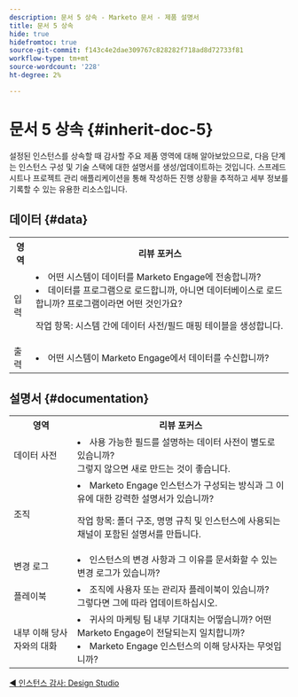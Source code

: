 ```yaml
---
description: 문서 5 상속 - Marketo 문서 - 제품 설명서
title: 문서 5 상속
hide: true
hidefromtoc: true
source-git-commit: f143c4e2dae309767c828282f718ad8d72733f81
workflow-type: tm+mt
source-wordcount: '228'
ht-degree: 2%

---
```


# 문서 5 상속 {#inherit-doc-5}

설정된 인스턴스를 상속할 때 감사할 주요 제품 영역에 대해 알아보았으므로, 다음 단계는 인스턴스 구성 및 기술 스택에 대한 설명서를 생성/업데이트하는 것입니다. 스프레드시트나 프로젝트 관리 애플리케이션을 통해 작성하든 진행 상황을 추적하고 세부 정보를 기록할 수 있는 유용한 리소스입니다.

## 데이터 {#data}

<table style="table-layout:auto"> 
 <tbody> 
  <tr> 
   <th>영역</th> 
   <th>리뷰 포커스</th>
  </tr> 
  <tr> 
   <td>입력</td> 
   <td><li>어떤 시스템이 데이터를 Marketo Engage에 전송합니까?</li>
   <li>데이터를 프로그램으로 로드합니까, 아니면 데이터베이스로 로드합니까? 프로그램이라면 어떤 것인가요?</li>
   <p>작업 항목: 시스템 간에 데이터 사전/필드 매핑 테이블을 생성합니다.</td>
  </tr>
  <tr> 
   <td>출력</td> 
   <td><li>어떤 시스템이 Marketo Engage에서 데이터를 수신합니까?</li></td>
  </tr>
 </tbody> 
</table>

## 설명서 {#documentation}

<table style="table-layout:auto"> 
 <tbody> 
  <tr> 
   <th>영역</th> 
   <th>리뷰 포커스</th>
  </tr> 
  <tr> 
   <td>데이터 사전</td> 
   <td><li>사용 가능한 필드를 설명하는 데이터 사전이 별도로 있습니까?
   <br/>그렇지 않으면 새로 만드는 것이 좋습니다.</li></td>
  </tr>
  <tr> 
   <td>조직</td> 
    <td><li>Marketo Engage 인스턴스가 구성되는 방식과 그 이유에 대한 강력한 설명서가 있습니까?</li>
   <p>작업 항목: 폴더 구조, 명명 규칙 및 인스턴스에 사용되는 채널이 포함된 설명서를 만듭니다.</td>
  </tr>
  <tr> 
   <td>변경 로그</td> 
    <td><li>인스턴스의 변경 사항과 그 이유를 문서화할 수 있는 변경 로그가 있습니까?</li></td>
  </tr>
  <tr> 
   <td>플레이북</td> 
    <td><li>조직에 사용자 또는 관리자 플레이북이 있습니까? 
    <br/>그렇다면 그에 따라 업데이트하십시오.</li></td>
  </tr>
  <tr> 
   <td>내부 이해 당사자와의 대화</td> 
    <td><li>귀사의 마케팅 팀 내부 기대치는 어떻습니까? 어떤 Marketo Engage이 전달되는지 일치합니까?</li>
   <li>Marketo Engage 인스턴스의 이해 당사자는 무엇입니까?</li></td>
  </tr>
 </tbody> 
</table>

[◄ 인스턴스 감사: Design Studio](/help/marketo/getting-started/inheriting-a-marketo-instance/new-inherit-doc-4.md)
